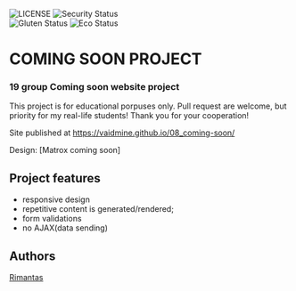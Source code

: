 ![LICENSE](https://img.shields.io/badge/license-MIT-blue.svg?style=flat-square)
![Security Status](https://img.shields.io/security-headers?label=Security&url=https%3A%2F%2Fgithub.com&style=flat-square)<br>
![Gluten Status](https://img.shields.io/badge/Gluten-Free-green.svg)
![Eco Status](https://img.shields.io/badge/ECO-Friendly-green.svg)<br>


# COMING SOON PROJECT
### 19 group Coming soon website project

This project is for educational porpuses only. Pull request are welcome, but priority for my real-life students! Thank you for your cooperation!

Site published at https://vaidmine.github.io/08_coming-soon/

Design: [Matrox coming soon]


## Project features
- responsive design
- repetitive content is generated/rendered;
- form validations
- no AJAX(data sending)

## Authors
[Rimantas](https://github.com/belauzas)<br>
 

